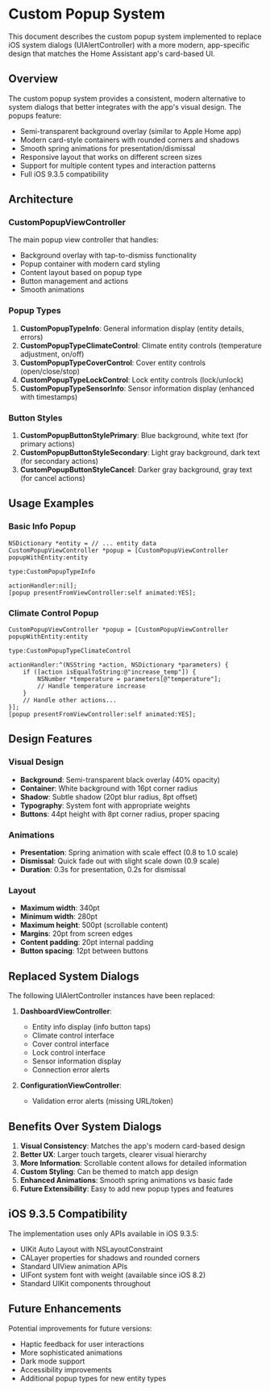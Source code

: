 # Custom Popup System

This document describes the custom popup system implemented to replace iOS system dialogs (UIAlertController) with a more modern, app-specific design that matches the Home Assistant app's card-based UI.

## Overview

The custom popup system provides a consistent, modern alternative to system dialogs that better integrates with the app's visual design. The popups feature:

- Semi-transparent background overlay (similar to Apple Home app)
- Modern card-style containers with rounded corners and shadows
- Smooth spring animations for presentation/dismissal
- Responsive layout that works on different screen sizes
- Support for multiple content types and interaction patterns
- Full iOS 9.3.5 compatibility

## Architecture

### CustomPopupViewController

The main popup view controller that handles:
- Background overlay with tap-to-dismiss functionality
- Popup container with modern card styling
- Content layout based on popup type
- Button management and actions
- Smooth animations

### Popup Types

1. **CustomPopupTypeInfo**: General information display (entity details, errors)
2. **CustomPopupTypeClimateControl**: Climate entity controls (temperature adjustment, on/off)
3. **CustomPopupTypeCoverControl**: Cover entity controls (open/close/stop)
4. **CustomPopupTypeLockControl**: Lock entity controls (lock/unlock)
5. **CustomPopupTypeSensorInfo**: Sensor information display (enhanced with timestamps)

### Button Styles

1. **CustomPopupButtonStylePrimary**: Blue background, white text (for primary actions)
2. **CustomPopupButtonStyleSecondary**: Light gray background, dark text (for secondary actions)
3. **CustomPopupButtonStyleCancel**: Darker gray background, gray text (for cancel actions)

## Usage Examples

### Basic Info Popup
```objc
NSDictionary *entity = // ... entity data
CustomPopupViewController *popup = [CustomPopupViewController popupWithEntity:entity
                                                                         type:CustomPopupTypeInfo
                                                                 actionHandler:nil];
[popup presentFromViewController:self animated:YES];
```

### Climate Control Popup
```objc
CustomPopupViewController *popup = [CustomPopupViewController popupWithEntity:entity
                                                                         type:CustomPopupTypeClimateControl
                                                                 actionHandler:^(NSString *action, NSDictionary *parameters) {
    if ([action isEqualToString:@"increase_temp"]) {
        NSNumber *temperature = parameters[@"temperature"];
        // Handle temperature increase
    }
    // Handle other actions...
}];
[popup presentFromViewController:self animated:YES];
```

## Design Features

### Visual Design
- **Background**: Semi-transparent black overlay (40% opacity)
- **Container**: White background with 16pt corner radius
- **Shadow**: Subtle shadow (20pt blur radius, 8pt offset)
- **Typography**: System font with appropriate weights
- **Buttons**: 44pt height with 8pt corner radius, proper spacing

### Animations
- **Presentation**: Spring animation with scale effect (0.8 to 1.0 scale)
- **Dismissal**: Quick fade out with slight scale down (0.9 scale)
- **Duration**: 0.3s for presentation, 0.2s for dismissal

### Layout
- **Maximum width**: 340pt
- **Minimum width**: 280pt
- **Maximum height**: 500pt (scrollable content)
- **Margins**: 20pt from screen edges
- **Content padding**: 20pt internal padding
- **Button spacing**: 12pt between buttons

## Replaced System Dialogs

The following UIAlertController instances have been replaced:

1. **DashboardViewController**:
   - Entity info display (info button taps)
   - Climate control interface
   - Cover control interface
   - Lock control interface
   - Sensor information display
   - Connection error alerts

2. **ConfigurationViewController**:
   - Validation error alerts (missing URL/token)

## Benefits Over System Dialogs

1. **Visual Consistency**: Matches the app's modern card-based design
2. **Better UX**: Larger touch targets, clearer visual hierarchy
3. **More Information**: Scrollable content allows for detailed information
4. **Custom Styling**: Can be themed to match app design
5. **Enhanced Animations**: Smooth spring animations vs basic fade
6. **Future Extensibility**: Easy to add new popup types and features

## iOS 9.3.5 Compatibility

The implementation uses only APIs available in iOS 9.3.5:
- UIKit Auto Layout with NSLayoutConstraint
- CALayer properties for shadows and rounded corners
- Standard UIView animation APIs
- UIFont system font with weight (available since iOS 8.2)
- Standard UIKit components throughout

## Future Enhancements

Potential improvements for future versions:
- Haptic feedback for user interactions
- More sophisticated animations
- Dark mode support
- Accessibility improvements
- Additional popup types for new entity types